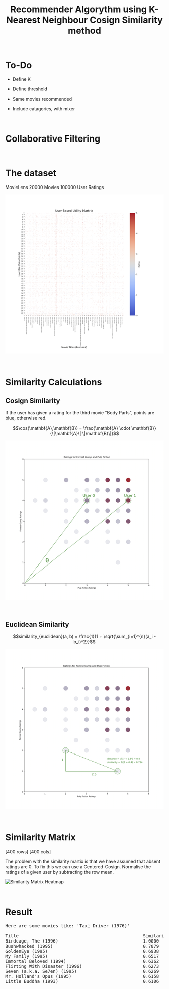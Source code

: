 

<h1 align="center">
	Recommender Algorythm using K-Nearest Neighbour Cosign Similarity method
</h1>

<br />


# To-Do

- Define K
- Define threshold

- Same movies recommended
- Include catagories, with mixer

<br />

# Collaborative Filtering




<br />


# The dataset

MovieLens
20000 Movies
100000 User Ratings

![Utility Matirx Heatmap](../media/utility_matrix.png)

<br />


# Similarity Calculations

## Cosign Similarity

If the user has given a rating for the third movie "Body Parts", points are blue, otherwise red.

$$\cos(\mathbf{A},\mathbf{B}) = \frac{\mathbf{A} \cdot \mathbf{B}}{\|\mathbf{A}\| \|\mathbf{B}\|}$$


![2D Utility Matirx Heatmap](../media/cosign_similarity_simple.png)

<br />


## Euclidean Similarity

$$similarity_{euclidean}(a, b) = \frac{1}{1 + \sqrt{\sum_{i=1}^{n}(a_i - b_i)^2}}$$

![2D Utility Matirx Heatmap](../media/euclidean_similarity_simple.png)

<br />







# Similarity Matrix

[400 rows]
[400 cols]

The problem with the similarity martix is that we have assumed that absent ratings are 0. To fix this we can use a Centered-Cosign. Normalise the ratings of a given user by subtracting the row mean.

![Similarity Matrix Heatmap](../media/similarity_matrix.png)

<br />


# Result

<pre>
Here are some movies like: 'Taxi Driver (1976)'

Title                                               Similarity
Birdcage, The (1996)                                1.0000
Bushwhacked (1995)                                  0.7079
GoldenEye (1995)                                    0.6938
My Family (1995)                                    0.6517
Immortal Beloved (1994)                             0.6362
Flirting With Disaster (1996)                       0.6273
Seven (a.k.a. Se7en) (1995)                         0.6269
Mr. Holland's Opus (1995)                           0.6158
Little Buddha (1993)                                0.6106
</pre>

<br />
